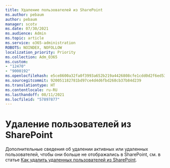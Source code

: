 ```yaml
---
title: Удаление пользователей из SharePoint
ms.author: pebaum
author: pebaum
manager: scotv
ms.date: 07/30/2021
ms.audience: Admin
ms.topic: article
ms.service: o365-administration
ROBOTS: NOINDEX, NOFOLLOW
localization_priority: Priority
ms.collection: Adm_O365
ms.custom:
- "12470"
- "9000192"
ms.openlocfilehash: e5ce8600a32fa0f3993a652b219a4426808cfe1cdd0d2f6ed53ef27cb88006e4
ms.sourcegitcommit: 920051182781bd97ce4d4d6fbd268cb37b84d239
ms.translationtype: HT
ms.contentlocale: ru-RU
ms.lasthandoff: 08/11/2021
ms.locfileid: "57897877"
---
```

# <a name="remove-users-from-sharepoint"></a>Удаление пользователей из SharePoint

Дополнительные сведения об удалении активных или удаленных пользователей, чтобы они больше не отображались в SharePoint, см. в статье [Как удалить удаленных пользователей из SharePoint](https://docs.microsoft.com/sharepoint/remove-users).



